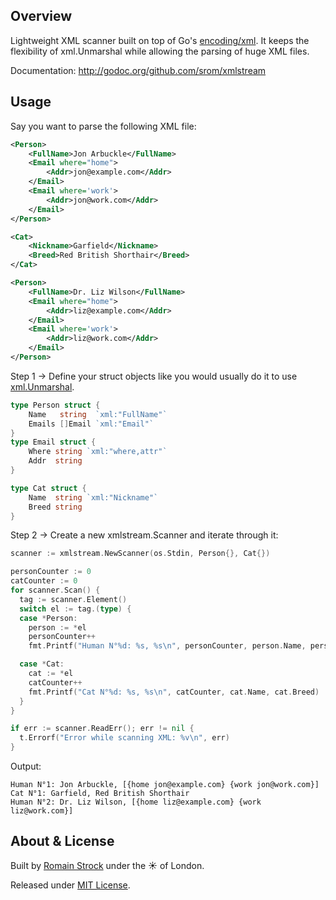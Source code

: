 ## Overview

Lightweight XML scanner built on top of Go's [encoding/xml](http://golang.org/pkg/encoding/xml/#Unmarshal).
It keeps the flexibility of xml.Unmarshal while allowing the parsing of huge XML files.

Documentation: http://godoc.org/github.com/srom/xmlstream

## Usage

Say you want to parse the following XML file:

```xml
<Person>
	<FullName>Jon Arbuckle</FullName>
	<Email where="home">
		<Addr>jon@example.com</Addr>
	</Email>
	<Email where='work'>
		<Addr>jon@work.com</Addr>
	</Email>
</Person>

<Cat>
	<Nickname>Garfield</Nickname>
	<Breed>Red British Shorthair</Breed>
</Cat>

<Person>
	<FullName>Dr. Liz Wilson</FullName>
	<Email where="home">
		<Addr>liz@example.com</Addr>
	</Email>
	<Email where='work'>
		<Addr>liz@work.com</Addr>
	</Email>
</Person>
```

Step 1 → Define your struct objects like you would usually do it to use [xml.Unmarshal](http://golang.org/pkg/encoding/xml/#Unmarshal).

```Go
type Person struct {
	Name   string  `xml:"FullName"`
	Emails []Email `xml:"Email"`
}
type Email struct {
	Where string `xml:"where,attr"`
	Addr  string
}

type Cat struct {
	Name  string `xml:"Nickname"`
	Breed string
}
```

Step 2 → Create a new xmlstream.Scanner and iterate through it:

```Go
scanner := xmlstream.NewScanner(os.Stdin, Person{}, Cat{})

personCounter := 0
catCounter := 0
for scanner.Scan() {
  tag := scanner.Element()
  switch el := tag.(type) {
  case *Person:
    person := *el
    personCounter++
    fmt.Printf("Human N°%d: %s, %s\n", personCounter, person.Name, person.Emails)

  case *Cat:
    cat := *el
    catCounter++
    fmt.Printf("Cat N°%d: %s, %s\n", catCounter, cat.Name, cat.Breed)
  }
}

if err := scanner.ReadErr(); err != nil {
  t.Errorf("Error while scanning XML: %v\n", err)
}
```

Output:

	Human N°1: Jon Arbuckle, [{home jon@example.com} {work jon@work.com}]
	Cat N°1: Garfield, Red British Shorthair
	Human N°2: Dr. Liz Wilson, [{home liz@example.com} {work liz@work.com}]


## About & License

Built by [Romain Strock](http://romainstrock.com) under the ☀ of London.

Released under [MIT License](https://github.com/srom/xmlstream/blob/master/LICENSE).
